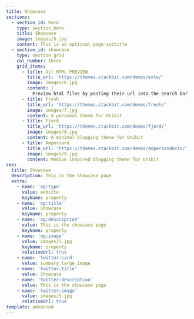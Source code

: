 ```yaml
---
title: Showcase
sections:
  - section_id: hero
    type: section_hero
    title: Showcase
    image: images/5.jpg
    content: This is an optional page subtitle
  - section_id: showcase
    type: section_grid
    col_number: three
    grid_items:
      - title: Git HTML PREVIEW
        title_url: 'https://themes.stackbit.com/demos/exto/'
        image: images/6.jpg
        content: |
          Preview html files by pasting their url into the search bar
      - title: Fresh
        title_url: 'https://themes.stackbit.com/demos/fresh/'
        image: images/7.jpg
        content: A personal theme for Unibit
      - title: Fjord
        title_url: 'https://themes.stackbit.com/demos/fjord/'
        image: images/8.jpg
        content: A minimal blogging theme for Unibit
      - title: Ampersand
        title_url: 'https://themes.stackbit.com/demos/ampersandexto/'
        image: images/9.jpg
        content: Medium inspired blogging theme for Unibit
seo:
  title: Showcase
  description: This is the showcase page
  extra:
    - name: 'og:type'
      value: website
      keyName: property
    - name: 'og:title'
      value: Showcase
      keyName: property
    - name: 'og:description'
      value: This is the showcase page
      keyName: property
    - name: 'og:image'
      value: images/5.jpg
      keyName: property
      relativeUrl: true
    - name: 'twitter:card'
      value: summary_large_image
    - name: 'twitter:title'
      value: Showcase
    - name: 'twitter:description'
      value: This is the showcase page
    - name: 'twitter:image'
      value: images/5.jpg
      relativeUrl: true
template: advanced
---
```

